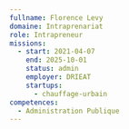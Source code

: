 ```yaml
---
fullname: Florence Levy
domaine: Intraprenariat
role: Intrapreneur
missions:
  - start: 2021-04-07
    end: 2025-10-01
    status: admin
    employer: DRIEAT
    startups:
      - chauffage-urbain
competences:
  - Administration Publique
---
```

